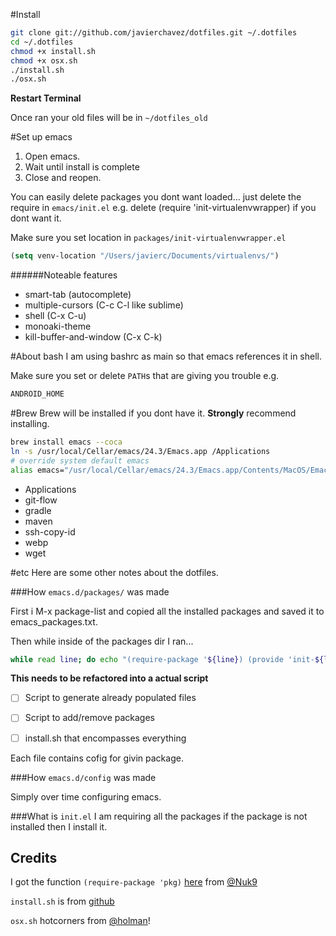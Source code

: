 #Install

```bash
git clone git://github.com/javierchavez/dotfiles.git ~/.dotfiles
cd ~/.dotfiles
chmod +x install.sh
chmod +x osx.sh
./install.sh
./osx.sh
```

**Restart Terminal**


Once ran your old files will be in `~/dotfiles_old`

#Set up emacs

1.    Open emacs.
2.    Wait until install is complete
3.    Close and reopen.

You can easily delete packages you dont want loaded... just delete the
require in `emacs/init.el` e.g. delete (require
'init-virtualenvwrapper) if you dont want it.

Make sure you set location in `packages/init-virtualenvwrapper.el`
```lisp
(setq venv-location "/Users/javierc/Documents/virtualenvs/")
```

######Noteable features
* smart-tab (autocomplete)
* multiple-cursors (C-c C-l like sublime)
* shell (C-x C-u)
* monoaki-theme
* kill-buffer-and-window (C-x C-k)


#About bash
I am using bashrc as main so that emacs references it in shell.

Make sure you set or delete `PATH`s that are giving you trouble
e.g.
```bash
ANDROID_HOME
```

#Brew
Brew will be installed if you dont have it. **Strongly** recommend
installing.

```bash
brew install emacs --coca
ln -s /usr/local/Cellar/emacs/24.3/Emacs.app /Applications
# override system default emacs
alias emacs="/usr/local/Cellar/emacs/24.3/Emacs.app/Contents/MacOS/Emacs -nw"
```

* Applications
* git-flow
* gradle
* maven
* ssh-copy-id
* webp
* wget 


#etc
Here are some other notes about the dotfiles.

###How `emacs.d/packages/` was made

First i M-x package-list and copied all the installed packages and
saved it to emacs_packages.txt.

Then while inside of the packages dir I ran...

```bash
while read line; do echo "(require-package '${line}) (provide 'init-${line})"> "init-${line}.el" ; done < ../emacs_packages.txt
```

**This needs to be refactored into a actual script** 

- [ ]	Script to generate already populated files
- [ ]	Script to add/remove packages 
- [ ]	install.sh that encompasses everything 


Each file contains cofig for givin package.


###How `emacs.d/config` was made

Simply over time configuring emacs.

###What is `init.el`
I am requiring all the packages if the package is not installed then I
install it.


**Credits**
---

I got the function `(require-package 'pkg)`
[here](https://github.com/javierchavez/dotfiles/blob/master/emacs.d/packages/init-main.el#L11)
from [@Nuk9](https://github.com/Nuk9)


`install.sh` is from [github](http://dotfiles.github.io)


`osx.sh` hotcorners from
[@holman](https://github.com/holman/dotfiles)!





